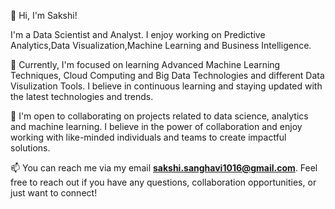 👋 Hi, I'm Sakshi!

I'm a Data Scientist and Analyst. I enjoy working on Predictive Analytics,Data Visualization,Machine Learning and Business Intelligence.

🌱 Currently, I'm focused on learning Advanced Machine Learning Techniques, Cloud Computing and Big Data Technologies and different Data Visulization Tools. I believe in continuous learning and staying updated with the latest technologies and trends.

💞️ I'm open to collaborating on projects related to data science, analytics and machine learning. I believe in the power of collaboration and enjoy working with like-minded individuals and teams to create impactful solutions.

📫 You can reach me via my email **sakshi.sanghavi1016@gmail.com**. Feel free to reach out if you have any questions, collaboration opportunities, or just want to connect!

<!---
SakshiJSanghavi/SakshiJSanghavi is a ✨ special ✨ repository because its `README.md` (this file) appears on your GitHub profile.
You can click the Preview link to take a look at your changes.
--->
